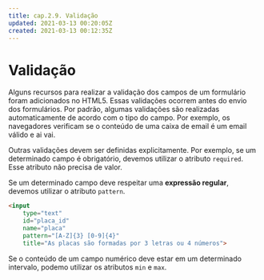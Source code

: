 ```yaml
---
title: cap.2.9. Validação
updated: 2021-03-13 00:20:05Z
created: 2021-03-13 00:12:35Z
---
```


# Validação

Alguns recursos para realizar a validação dos campos de um formulário foram adicionados no HTML5. Essas validações ocorrem antes do envio dos formulários. Por padrão, algumas validações são realizadas automaticamente de acordo com o tipo do campo. Por exemplo, os navegadores verificam se o conteúdo de uma caixa de email é um email válido e ai vai.

Outras validações devem ser definidas explicitamente. Por exemplo, se um determinado campo é obrigatório, devemos utilizar o atributo `required`. Esse atributo não precisa de valor.

Se um determinado campo deve respeitar uma **expressão regular**, devemos utilizar o atributo `pattern`.

```html
<input 
    type="text" 
    id="placa_id"
    name="placa" 
    pattern="[A-Z]{3} [0-9]{4}" 
    title="As placas são formadas por 3 letras ou 4 números">
```

Se o conteúdo de um campo numérico deve estar em um determinado intervalo, podemo utilizar os atributos `min` e `max`.